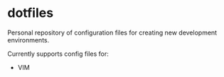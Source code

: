 # dotfiles


Personal repository of configuration files for creating new development environments.

Currently supports config files for:

* VIM

